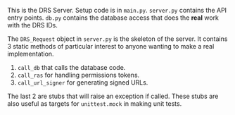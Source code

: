 This is the DRS Server. Setup code is in `main.py`. `server.py` contains the API entry points.
`db.py` contains the database access that does the **real** work with the DRS IDs.

The `DRS_Request` object in `server.py` is the skeleton of the server. It contains 3 static 
methods of particular interest to anyone wanting to make a real implementation.

1. `call_db` that calls the database code.
1. `call_ras` for handling permissions tokens.
1. `call_url_signer` for generating signed URLs.

The last 2 are stubs that will raise an exception if called.
These stubs are also useful as targets for `unittest.mock` in making unit tests.
